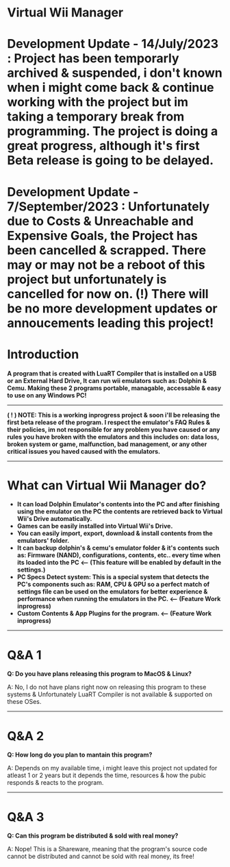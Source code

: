 <head>

<h1> Virtual Wii Manager </h1>

   </head>

<h1>Development Update - 14/July/2023 : Project has been temporarly archived & suspended, i don't known when i might come back & continue working with the project but im taking a temporary break from programming. The project is doing a great progress, although it's first Beta release is going to be delayed.</h1>

<h1>Development Update - 7/September/2023 : Unfortunately due to Costs & Unreachable and Expensive Goals, the Project has been cancelled & scrapped. There may or may not be a reboot of this project but unfortunately is cancelled for now on. 
   (!) There will be no more development updates or annoucements leading this project!</h1>

<h1> Introduction </h1>
   
**A program that is created with LuaRT Compiler that is installed on a USB or an External Hard Drive, It can run wii emulators such as: Dolphin &amp; Cemu. Making these 2 programs portable, managable, accessable & easy to use on any Windows PC!** 


 <hr>

 
**( ! ) NOTE: This is a working inprogress project & soon i'll be releasing the first beta release of the program. I respect the emulator's FAQ Rules & their policies, im not responsible for any problem you have caused or any rules you have broken with the emulators and this includes on: data loss, broken system or game, malfunction, bad management, or any other critical issues you haved caused with the emulators.**

 <hr>  
 
<h1> What can Virtual Wii Manager do? </h1>

- **It can load Dolphin Emulator's contents into the PC and after finishing using the emulator on the PC the contents are retrieved back to Virtual Wii's Drive automatically.**
- **Games can be easily installed into Virtual Wii's Drive.**
- **You can easily import, export, download & install contents from the emulators' folder.**
- **It can backup dolphin's & cemu's emulator folder & it's contents such as: Firmware (NAND), configurations, contents, etc.. every time when its loaded into the PC <-- (This feature will be enabled by default in the settings.)**
- **PC Specs Detect system: This is a special system that detects the PC's components such as: RAM, CPU & GPU so a perfect match of settings file can be used on the emulators for better experience & performance when running the emulators in the PC. <-- (Feature Work inprogress)**
- **Custom Contents & App Plugins for the program. <-- (Feature Work inprogress)**

 <hr>  

<h1> Q&A 1 </h1>

**Q: Do you have plans releasing this program to MacOS & Linux?**

A: No, I do not have plans right now on releasing this program to these systems & Unfortunately LuaRT Compiler is not available & supported on these OSes.

 <hr>  

<h1> Q&A 2 </h1>

**Q: How long do you plan to mantain this program?**

A: Depends on my available time, i might leave this project not updated for atleast 1 or 2 years but it depends the time, resources & how the pubic responds & reacts to the program.

 <hr>  

<h1> Q&A 3 </h1>

**Q: Can this program be distributed & sold with real money?**

A: Nope! This is a Shareware, meaning that the program's source code cannot be distributed and cannot be sold with real money, its free!


